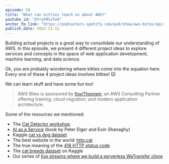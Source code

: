 ```yaml
---
episode: 58
title: "What can kitties teach us about AWS?"
youtube_id: "DYryFM1vTe0"
anchor_fm_link: "https://podcasters.spotify.com/pod/show/aws-bites/episodes/58--What-can-kitties-teach-us-about-AWS-e1qisr8"
publish_date: 2022-11-11
---
```


Building actual projects is a great way to consolidate our understanding of AWS. In this episode, we present 4 different project ideas to explore services and concepts in the space of web application development, machine learning, and data science.

Ok, you are probably wondering where kitties come into the equation here. Every one of these 4 project ideas involves kitties! 🐱

We can learn stuff and have some fun too!

> AWS Bites is sponsored by [fourTheorem](https://fourtheorem.com/), an AWS Consulting Partner offering training, cloud migration, and modern application architecture.

Some of the resources we mentioned:

- The [Cat Detector workshop](https://github.com/fourTheorem/workshops/tree/master/cat-detector) 
- [AI as a Service](https://www.manning.com/books/ai-as-a-service) (book by Peter Elger and Eoin Shanaghy) 
- Kaggle [cat vs dog dataset](https://www.kaggle.com/datasets/shaunthesheep/microsoft-catsvsdogs-dataset)
- The best website in the world: [http.cat](https://http.cat)
- The true meaning of the [418 HTTP status code](https://http.cat/418)
- The [cat breeds dataset](https://www.kaggle.com/datasets/ma7555/cat-breeds-dataset) on Kaggle
- Our series of [live streams where we build a serverless WeTransfer clone](https://www.youtube.com/watch?v=EfRElTYilyY&)
